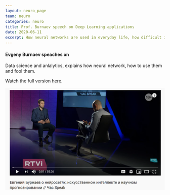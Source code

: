 ```yaml
---
layout: neuro_page
team: neuro
categories: neuro
title: Prof. Burnaev speech on Deep Learning applications
date: 2020-06-11
excerpt: How neural networks are used in everyday life, how difficult it is to fool them, how facial recognition systems work and what data scientists do.
---
```


#### Evgeny Burnaev speaches on

Data science and anlalytics, explains how neural network, how to use them and fool them.

Watch the full version [here](https://youtu.be/XAJeozYt4jo).

[![BCI2019](/assets/img/neuro/rtvi.png)](https://youtu.be/XAJeozYt4jo "Evgeny Burnaev")